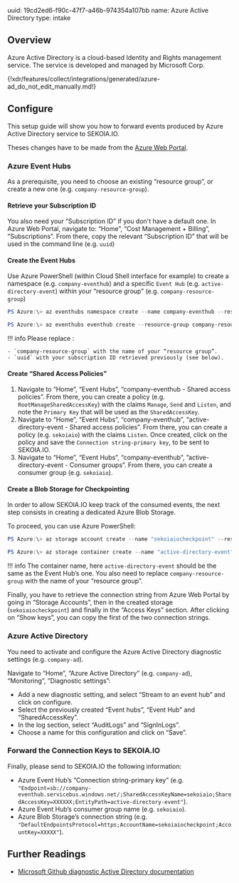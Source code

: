 uuid: 19cd2ed6-f90c-47f7-a46b-974354a107bb
name: Azure Active Directory
type: intake

## Overview

Azure Active Directory is a cloud-based Identity and Rights management service. The service is developed and managed by Microsoft Corp.

{!xdr/features/collect/integrations/generated/azure-ad_do_not_edit_manually.md!}

## Configure

This setup guide will show you how to forward events produced by Azure Active Directory service to SEKOIA.IO.

Theses changes have to be made from the [Azure Web Portal](https://portal.azure.com).

### Azure Event Hubs

As a prerequisite, you need to choose an existing “resource group”, or create a new one (e.g. `company-resource-group`).

#### Retrieve your Subscription ID

You also need your “Subscription ID” if you don't have a default one. In Azure Web Portal, navigate to: “Home”, “Cost Management + Billing”, ”Subscriptions”. From there, copy the relevant “Subscription ID” that will be used in the command line (e.g. `uuid`)

#### Create the Event Hubs

Use Azure PowerShell (within Cloud Shell interface for example) to create a namespace (e.g. `company-eventhub`) and a specific `Event Hub` (e.g. `active-directory-event`) within your “resource group” (e.g. `company-resource-group`)

```powershell
PS Azure:\> az eventhubs namespace create --name company-eventhub --resource-group company-resource-group --enable-kafka true --subscription uuid
```

```powershell
PS Azure:\> az eventhubs eventhub create --resource-group company-resource-group --namespace-name company-eventhub --name active-directory-event --message-retention 3 --partition-count 4 --subscription uuid
```

!!! info
    Please replace :

    - `company-resource-group` with the name of your “resource group”.
    - `uuid` with your subscription ID retrieved previously (see below).

#### Create “Shared Access Policies”

1. Navigate to “Home”, “Event Hubs”, “company-eventhub - Shared access policies”. From there, you can create a policy (e.g. `RootManageSharedAccessKey`) with the claims `Manage`, `Send` and `Listen`, and note the `Primary Key` that will be used as the `SharedAccessKey`.
2. Navigate to “Home”, “Event Hubs”, “company-eventhub”, “active-directory-event - Shared access policies”. From there, you can create a policy (e.g. `sekoiaio`) with the claims `Listen`. Once created, click on the policy and save the `Connection string-primary key`, to be sent to SEKOIA.IO.
3. Navigate to “Home”, “Event Hubs”, “company-eventhub”, ”active-directory-event - Consumer groups”. From there, you can create a consumer group (e.g. `sekoiaio`).

#### Create a Blob Storage for Checkpointing

In order to allow SEKOIA.IO keep track of the consumed events, the next step consists in creating a dedicated Azure Blob Storage.

To proceed, you can use Azure PowerShell:

```powershell
PS Azure:\> az storage account create --name "sekoiaiocheckpoint" --resource-group "company-resource-group"
```

```powershell
PS Azure:\> az storage container create --name "active-directory-event" --account-name "sekoiaiocheckpoint"
```

!!! info
    The container name, here `active-directory-event` should be the same as the Event Hub’s one.
    You also need to replace `company-resource-group` with the name of your “resource group”.

Finally, you have to retrieve the connection string from Azure Web Portal by going in “Storage Accounts”, then in the created storage (`sekoiaiocheckpoint`) and finally in the “Access Keys” section. After clicking on “Show keys”, you can copy the first of the two connection strings.

### Azure Active Directory

You need to activate and configure the Azure Active Directory diagnostic settings (e.g. `company-ad`).

Navigate to “Home”, “Azure Active Directory” (e.g. `company-ad`), “Monitoring”, ”Diagnostic settings”:

- Add a new diagnostic setting, and select “Stream to an event hub” and click on configure.
- Select the previously created “Event hubs”, “Event Hub” and “SharedAccessKey”.
- In the log section, select “AuditLogs” and “SignInLogs”.
- Choose a name for this configuration and click on “Save”.

### Forward the Connection Keys to SEKOIA.IO

Finally, please send to SEKOIA.IO the following information:

- Azure Event Hub’s “Connection string-primary key” (e.g. `"Endpoint=sb://company-eventhub.servicebus.windows.net/;SharedAccessKeyName=sekoiaio;SharedAccessKey=XXXXXX;EntityPath=active-directory-event"`).
- Azure Event Hub’s consumer group name (e.g. `sekoiaio`).
- Azure Blob Storage’s connection string (e.g. `"DefaultEndpointsProtocol=https;AccountName=sekoiaiocheckpoint;AccountKey=XXXXX"`).

## Further Readings

- [Microsoft Github diagnostic Active Directory documentation](https://github.com/MicrosoftDocs/azure-docs/blob/master/articles/active-directory/reports-monitoring/tutorial-azure-monitor-stream-logs-to-event-hub.md)
